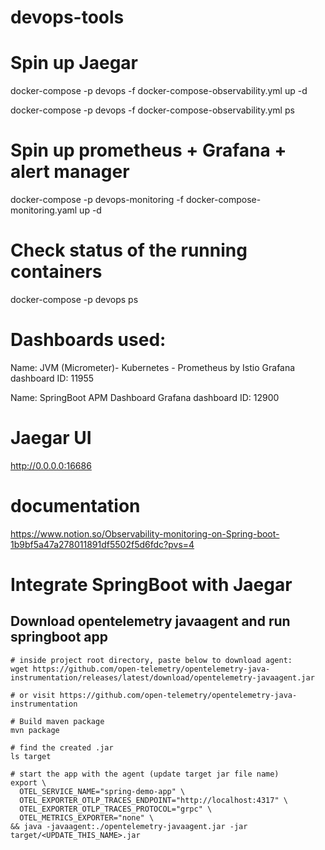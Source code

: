 # devops-tools

# Spin up Jaegar
docker-compose -p devops -f docker-compose-observability.yml up -d

docker-compose -p devops -f docker-compose-observability.yml ps
# Spin up prometheus + Grafana + alert manager
docker-compose -p devops-monitoring -f docker-compose-monitoring.yaml up -d

# Check status of the running containers
docker-compose -p devops ps


# Dashboards used:

Name: JVM (Micrometer)- Kubernetes - Prometheus by Istio
Grafana dashboard ID: 11955

Name: SpringBoot APM Dashboard
Grafana dashboard ID: 12900


# Jaegar UI
http://0.0.0.0:16686

# documentation
https://www.notion.so/Observability-monitoring-on-Spring-boot-1b9bf5a47a278011891df5502f5d6fdc?pvs=4




# Integrate SpringBoot with Jaegar
## Download opentelemetry javaagent and run springboot app
```
# inside project root directory, paste below to download agent:
wget https://github.com/open-telemetry/opentelemetry-java-instrumentation/releases/latest/download/opentelemetry-javaagent.jar

# or visit https://github.com/open-telemetry/opentelemetry-java-instrumentation

# Build maven package
mvn package

# find the created .jar
ls target

# start the app with the agent (update target jar file name)
export \
  OTEL_SERVICE_NAME="spring-demo-app" \
  OTEL_EXPORTER_OTLP_TRACES_ENDPOINT="http://localhost:4317" \
  OTEL_EXPORTER_OTLP_TRACES_PROTOCOL="grpc" \
  OTEL_METRICS_EXPORTER="none" \
&& java -javaagent:./opentelemetry-javaagent.jar -jar target/<UPDATE_THIS_NAME>.jar
```
